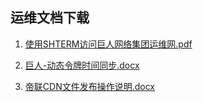 ## 运维文档下载 ##


1. [使用SHTERM访问巨人网络集团运维网.pdf](/files/使用SHTERM访问巨人网络集团运维网.pdf)

2. [巨人-动态令牌时间同步.docx](/files/巨人-动态令牌时间同步.docx)

3. [帝联CDN文件发布操作说明.docx](/files/帝联CDN文件发布操作说明.docx)